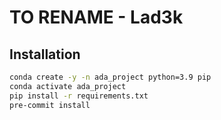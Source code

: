 # TO RENAME - Lad3k

## Installation
```bash
conda create -y -n ada_project python=3.9 pip
conda activate ada_project
pip install -r requirements.txt
pre-commit install
```
